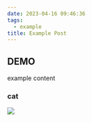 ```yaml
---
date: 2023-04-16 09:46:36
tags:
  - example
title: Example Post
---
```


## DEMO

example content

### cat

![](http://placekitten.com/g/200/300)
